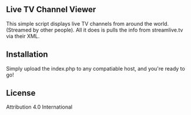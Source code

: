 ## Live TV Channel Viewer

This simple script displays live TV channels from around the world. (Streamed by other people). All it does is pulls the info from streamlive.tv via their XML.

## Installation

Simply upload the index.php to any compatiable host, and you're ready to go!


## License

Attribution 4.0 International 